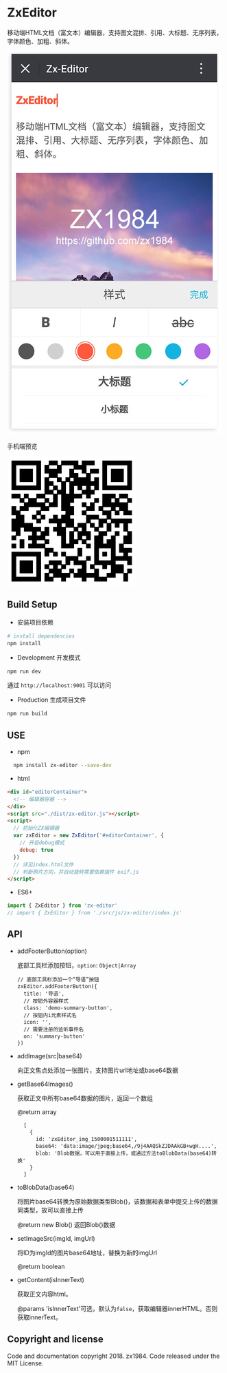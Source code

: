 # ZxEditor

移动端HTML文档（富文本）编辑器，支持图文混排、引用、大标题、无序列表，字体颜色、加粗、斜体。

![ZxEditor](resource/preview.jpg)

手机端预览

![ZxEditor](resource/qrcode.png)

## Build Setup

* 安装项目依赖

``` bash
# install dependencies
npm install
```

* Development 开发模式

``` bash
npm run dev
```

  通过 `http://localhost:9001` 可以访问

* Production 生成项目文件

``` bash
npm run build
```

## USE

* npm

```bash
  npm install zx-editor --save-dev
```

* html

```html
<div id="editorContainer">
  <!-- 编辑器容器 -->
</div>
<script src="./dist/zx-editor.js"></script>
<script>
  // 初始化ZX编辑器
  var zxEditor = new ZxEditor('#editorContainer', {
    // 开启debug模式
    debug: true
  })
  // 详见index.html文件
  // 判断照片方向，并自动旋转需要依赖插件 exif.js
</script>
```

* ES6+

```javascript
import { ZxEditor } from 'zx-editor'
// import { ZxEditor } from './src/js/zx-editor/index.js'
```

## API

* addFooterButton(option)

  底部工具栏添加按钮，`option`: `Object|Array`

  ```
  // 底部工具栏添加一个“导语”按钮
  zxEditor.addFooterButton({
    title: '导语',
    // 按钮外容器样式
    class: 'demo-summary-button',
    // 按钮内i元素样式名
    icon: '',
    // 需要注册的监听事件名
    on: 'summary-button'
  })
  ```

* addImage(src|base64)

  向正文焦点处添加一张图片，支持图片url地址或base64数据

* getBase64Images()

  获取正文中所有base64数据的图片，返回一个数组

  @return array

  ```
    [
      {
        id: 'zxEditor_img_1500001511111',
        base64: 'data:image/jpeg;base64,/9j4AAQSkZJDAAkGB+wgH....',
        blob: 'Blob数据，可以用于直接上传，或通过方法toBlobData(base64)转换'
      }
    ]
  ```

* toBlobData(base64)

  将图片base64转换为原始数据类型Blob()，该数据和表单中提交上传的数据同类型，故可以直接上传

  @return new Blob() 返回Blob()数据

* setImageSrc(imgId, imgUrl)

  将ID为imgId的图片base64地址，替换为新的imgUrl

  @return boolean

* getContent(isInnerText)

  获取正文内容html。

  @params 'isInnerText'可选，默认为`false`，获取编辑器innerHTML。否则获取innerText。

## Copyright and license

Code and documentation copyright 2018. zx1984. Code released under the MIT License.



